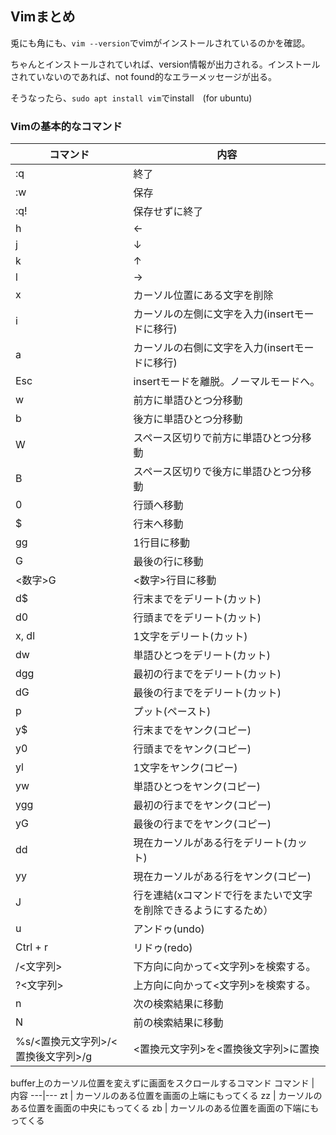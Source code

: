## Vimまとめ
兎にも角にも、`vim --version`でvimがインストールされているのかを確認。

ちゃんとインストールされていれば、version情報が出力される。インストールされていないのであれば、not found的なエラーメッセージが出る。

そうなったら、`sudo apt install vim`でinstall　(for ubuntu)

### Vimの基本的なコマンド

コマンド | 内容
---|---
:q | 終了
:w | 保存
:q! | 保存せずに終了
h | ←
j | ↓
k | ↑
l | →
x | カーソル位置にある文字を削除
i | カーソルの左側に文字を入力(insertモードに移行) 
a | カーソルの右側に文字を入力(insertモードに移行)
Esc | insertモードを離脱。ノーマルモードへ。
w | 前方に単語ひとつ分移動
b | 後方に単語ひとつ分移動
W | スペース区切りで前方に単語ひとつ分移動
B | スペース区切りで後方に単語ひとつ分移動
0 | 行頭へ移動
$ | 行末へ移動
gg | 1行目に移動
G | 最後の行に移動
<数字>G | <数字>行目に移動
d$ | 行末までをデリート(カット)
d0 | 行頭までをデリート(カット)
x, dl | 1文字をデリート(カット)
dw | 単語ひとつをデリート(カット)
dgg | 最初の行までをデリート(カット)
dG | 最後の行までをデリート(カット)
p | プット(ペースト)
y$ | 行末までをヤンク(コピー)
y0 | 行頭までをヤンク(コピー)
yl | 1文字をヤンク(コピー)
yw | 単語ひとつをヤンク(コピー)
ygg | 最初の行までをヤンク(コピー)
yG | 最後の行までをヤンク(コピー)
dd | 現在カーソルがある行をデリート(カット)
yy | 現在カーソルがある行をヤンク(コピー)
J | 行を連結(xコマンドで行をまたいで文字を削除できるようにするため）
u | アンドゥ(undo)
Ctrl + r | リドゥ(redo)
/<文字列> | 下方向に向かって<文字列>を検索する。
?<文字列> | 上方向に向かって<文字列>を検索する。
n | 次の検索結果に移動
N | 前の検索結果に移動
%s/<置換元文字列>/<置換後文字列>/g | <置換元文字列>を<置換後文字列>に置換


buffer上のカーソル位置を変えずに画面をスクロールするコマンド
コマンド | 内容
---|---
zt | カーソルのある位置を画面の上端にもってくる
zz | カーソルのある位置を画面の中央にもってくる
zb | カーソルのある位置を画面の下端にもってくる







